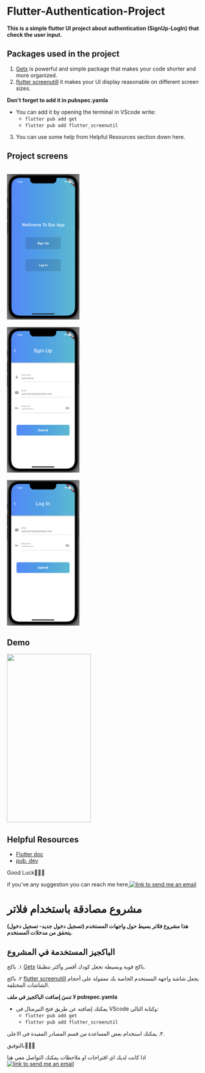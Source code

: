 # Flutter-Authentication-Project
**This is a simple flutter UI project about authentication (SignUp-LogIn) that check the user input.**

**Packages used in the project**
-------------------------------------
1. [Getx](https://pub.dev/packages/get) is powerful and simple package that makes your code shorter and more organized.
2. [flutter screenutill](https://pub.dev/packages/flutter_screenutil) it makes your UI display reasonable on different screen sizes.

**Don't forget to add it in pubspec.yamla**

* You can add it by opening the terminal in VScode write:
    * `flutter pub add get`
    * `flutter pub add flutter_screenutil`

3. You can use some help from Helpful Resources section down here.

**Project screens**
---------------------
<code> <img src="/imgs/auth.png" width="190" height="380" alt="auth screen"> </code>
<code> <img src="/imgs/signUp.png" width="190" height="380" alt="SignUp screen"> </code>
<code> <img src="/imgs/logIn.png" width="190" height="380" alt="LogIn screen"> </code>

**Demo**
----------
<img src="/imgs/demo.gif" width="220" height="440">


**Helpful Resources**
-----------
* [Flutter doc](https://api.flutter.dev/index.html)
* [pub. dev](https://pub.dev)

Good Luck👍🏻✨

if you've any suggestion you can reach me here<a href="mailto: salimderradj99@gmail.com">
    <img alt="link to send me an email" src="https://img.shields.io/static/v1?label&message=salimderradj99@gmail.com&color=white&style=flat&logo=gmail" />
</a>

# مشروع مصادقة باستخدام فلاتر

**هذا مشروع فلاتر بسيط حول واجهات المستخدم (تسجيل دخول جديد- تسجيل دخول) يتحقق من مدخلات المستخدم.**

**الباكجيز المستخدمة في المشروع**
-------------------------------------
١. باكج [Getx](https://pub.dev/packages/get) باكج قوية وبسيطة تجعل كودك أقصر وأكثر تنظيمًا.

٢. باكج [flutter screenutill](https://pub.dev/packages/flutter_screenutil) يجعل شاشة واجهة المستخدم الخاصة بك معقولة على أحجام الشاشات المختلفة.



**لا تنسَ إضافت الباكجيز  في ملف  pubspec.yamla**

* يمكنك إضافته عن طريق فتح التيرمنال في VScode وكتابة التالي:
     *  `flutter pub add get`
     *  `flutter pub add flutter_screenutil`

٣. يمكنك استخدام بعض المساعدة من قسم المصادر المفيدة في الاعلى.

بالتوفيق👍🏻✨

اذا كانت لديك اي اقتراحات او ملاحظات يمكنك التواصل معي هنا <a href="mailto:salimderradj99@gmail.com">
    <img alt="link to send me an email" src="https://img.shields.io/static/v1?label&message=ruba.yahya01@gmail.com&color=white&style=flat&logo=gmail" />
</a>
